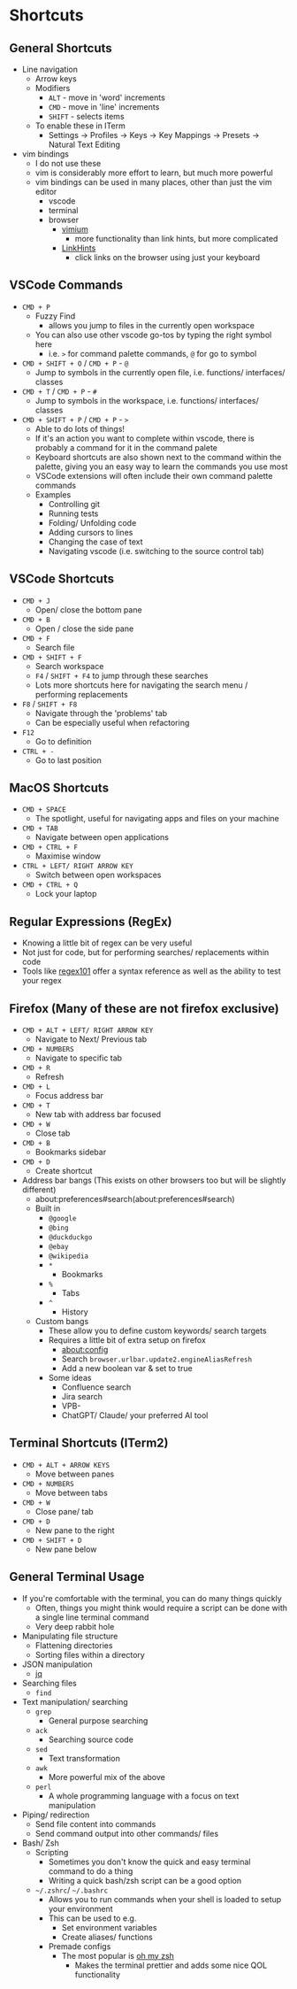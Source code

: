 # Shortcuts

## General Shortcuts
- Line navigation
    - Arrow keys 
    - Modifiers
        - `ALT` - move in 'word' increments
        - `CMD` - move in 'line' increments
        - `SHIFT` - selects items 
    - To enable these in ITerm
        - Settings -> Profiles -> Keys -> Key Mappings -> Presets -> Natural Text Editing
- vim bindings
    - I do not use these
    - vim is considerably more effort to learn, but much more powerful
    - vim bindings can be used in many places, other than just the vim editor
        - vscode
        - terminal
        - browser
            - [vimium](https://vimium.github.io/)
                - more functionality than link hints, but more complicated
            - [LinkHints](https://lydell.github.io/LinkHints/)
                - click links on the browser using just your keyboard

## VSCode Commands
- `CMD + P` 
    - Fuzzy Find 
        - allows you jump to files in the currently open workspace
    - You can also use other vscode go-tos by typing the right symbol here
        - i.e. `>` for command palette commands, `@` for go to symbol
- `CMD + SHIFT + O` / `CMD + P` - `@`
    - Jump to symbols in the currently open file, i.e. functions/ interfaces/ classes
- `CMD + T` / `CMD + P` - `#`
    - Jump to symbols in the workspace, i.e. functions/ interfaces/ classes
- `CMD + SHIFT + P` / `CMD + P` - `>`
    - Able to do lots of things!
    - If it's an action you want to complete within vscode, there is probably a command for it in the command palete
    - Keyboard shortcuts are also shown next to the command within the palette, giving you an easy way to learn the commands you use most
    - VSCode extensions will often include their own command palette commands
    - Examples
        - Controlling git
        - Running tests
        - Folding/ Unfolding code
        - Adding cursors to lines
        - Changing the case of text
        - Navigating vscode (i.e. switching to the source control tab)

## VSCode Shortcuts
- `CMD + J`
    - Open/ close the bottom pane
- `CMD + B`
    - Open / close the side pane
- `CMD + F`
    - Search file
- `CMD + SHIFT + F`
    - Search workspace
    - `F4` / `SHIFT + F4` to jump through these searches
    - Lots more shortcuts here for navigating the search menu / performing replacements
- `F8` / `SHIFT + F8`
    - Navigate through the 'problems' tab
    - Can be especially useful when refactoring
- `F12`
    - Go to definition
- `CTRL + -`
    - Go to last position

## MacOS Shortcuts
- `CMD + SPACE`
    - The spotlight, useful for navigating apps and files on your machine
- `CMD + TAB`
    - Navigate between open applications
- `CMD + CTRL + F`
    - Maximise window
- `CTRL + LEFT/ RIGHT ARROW KEY`
    - Switch between open workspaces
- `CMD + CTRL + Q`
    - Lock your laptop

## Regular Expressions (RegEx)
- Knowing a little bit of regex can be very useful
- Not just for code, but for performing searches/ replacements within code
- Tools like [regex101](https://regex101.com/) offer a syntax reference as well as the ability to test your regex

## Firefox (Many of these are not firefox exclusive)
- `CMD + ALT + LEFT/ RIGHT ARROW KEY`
    - Navigate to Next/ Previous tab
- `CMD + NUMBERS`
    - Navigate to specific tab
- `CMD + R`
    - Refresh
- `CMD + L`
    - Focus address bar
- `CMD + T`
    - New tab with address bar focused
- `CMD + W`
    - Close tab
- `CMD + B`
    - Bookmarks sidebar
- `CMD + D`
    - Create shortcut
- Address bar bangs (This exists on other browsers too but will be slightly different)
    - about:preferences#search(about:preferences#search)
    - Built in
        - `@google`
        - `@bing`
        - `@duckduckgo`
        - `@ebay`
        - `@wikipedia`
        - `*`
            - Bookmarks
        - `%`
            - Tabs
        - `^`
            - History
    - Custom bangs
        - These allow you to define custom keywords/ search targets
        - Requires a little bit of extra setup on firefox
            - [about:config](about:config)
            - Search `browser.urlbar.update2.engineAliasRefresh`
            - Add a new boolean var & set to true
        - Some ideas
            - Confluence search
            - Jira search
            - VPB-
            - ChatGPT/ Claude/ your preferred AI tool

## Terminal Shortcuts (ITerm2)
- `CMD + ALT + ARROW KEYS`
    - Move between panes
- `CMD + NUMBERS`
    - Move between tabs
- `CMD + W`
    - Close pane/ tab
- `CMD + D` 
    - New pane to the right
- `CMD + SHIFT + D`
    - New pane below

## General Terminal Usage
- If you're comfortable with the terminal, you can do many things quickly
    - Often, things you might think would require a script can be done with a single line terminal command
    - Very deep rabbit hole
- Manipulating file structure
    - Flattening directories
    - Sorting files within a directory
- JSON manipulation
    - [jq](https://jqlang.github.io/jq/)
- Searching files
    - `find`
- Text manipulation/ searching
    - `grep`
        - General purpose searching
    - `ack` 
        - Searching source code
    - `sed`
        - Text transformation
    - `awk`
        - More powerful mix of the above
    - `perl`
        - A whole programming language with a focus on text manipulation
- Piping/ redirection
    - Send file content into commands
    - Send command output into other commands/ files
- Bash/ Zsh
    - Scripting
        - Sometimes you don't know the quick and easy terminal command to do a thing
        - Writing a quick bash/zsh script can be a good option
    - `~/.zshrc`/ `~/.bashrc`
        - Allows you to run commands when your shell is loaded to setup your environment
        - This can be used to e.g.
            - Set environment variables
            - Create aliases/ functions
        - Premade configs
            - The most popular is [oh my zsh](https://ohmyz.sh/)
                - Makes the terminal prettier and adds some nice QOL functionality
            
